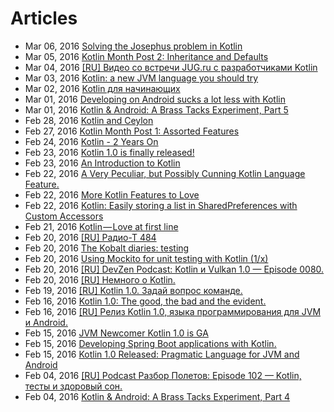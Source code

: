 # Articles
* Mar 06, 2016 [Solving the Josephus problem in Kotlin](./Solving%20the%20Josephus%20problem%20in%20Kotlin.md)
* Mar 05, 2016 [Kotlin Month Post 2: Inheritance and Defaults](./Kotlin%20Month%20Post%202:%20Inheritance%20and%20Defaults.md)
* Mar 04, 2016 [[RU] Видео со встречи JUG.ru с разработчиками Kotlin](./%5BRU%5D%20%D0%92%D0%B8%D0%B4%D0%B5%D0%BE%20%D1%81%D0%BE%20%D0%B2%D1%81%D1%82%D1%80%D0%B5%D1%87%D0%B8%20JUG.ru%20%D1%81%20%D1%80%D0%B0%D0%B7%D1%80%D0%B0%D0%B1%D0%BE%D1%82%D1%87%D0%B8%D0%BA%D0%B0%D0%BC%D0%B8%20Kotlin.md)
* Mar 03, 2016 [Kotlin: a new JVM language you should try](./Kotlin:%20a%20new%20JVM%20language%20you%20should%20try.md)
* Mar 02, 2016 [Kotlin для начинающих](./%5BRU%5D%20Kotlin%20%D0%B4%D0%BB%D1%8F%20%D0%BD%D0%B0%D1%87%D0%B8%D0%BD%D0%B0%D1%8E%D1%89%D0%B8%D1%85.md)
* Mar 01, 2016 [Developing on Android sucks a lot less with Kotlin](./Developing%20on%20Android%20sucks%20a%20lot%20less%20with%20Kotlin.md)
* Mar 01, 2016 [Kotlin & Android: A Brass Tacks Experiment, Part 5](./Kotlin%20&%20Android:%20A%20Brass%20Tacks%20Experiment,%20Part%205.md)
* Feb 28, 2016 [Kotlin and Ceylon](./Kotlin%20and%20Ceylon.md)
* Feb 27, 2016 [Kotlin Month Post 1: Assorted Features](./Kotlin%20Month%20Post%201:%20Assorted%20Features.md)
* Feb 24, 2016 [Kotlin - 2 Years On](./Kotlin%20-%202%20Years%20On.md)
* Feb 23, 2016 [Kotlin 1.0 is finally released!](./Kotlin%201.0%20is%20finally%20released!.md)
* Feb 23, 2016 [An Introduction to Kotlin](./An%20Introduction%20to%20Kotlin.md)
* Feb 22, 2016 [A Very Peculiar, but Possibly Cunning Kotlin Language Feature.](./A%20Very%20Peculiar,%20but%20Possibly%20Cunning%20Kotlin%20Language%20Feature.md)
* Feb 22, 2016 [More Kotlin Features to Love](./More%20Kotlin%20Features%20to%20Love.md)
* Feb 22, 2016 [Kotlin: Easily storing a list in SharedPreferences with Custom Accessors](./Kotlin:%20Easily%20storing%20a%20list%20in%20SharedPreferences%20with%20Custom%20Accessors.md)
* Feb 21, 2016 [Kotlin — Love at first line](./Kotlin%20-%20Love%20at%20first%20line.md)
* Feb 20, 2016 [[RU] Радио-Т 484](./%5BRU%5D%20%D0%A0%D0%B0%D0%B4%D0%B8%D0%BE-%D0%A2%20484.md)
* Feb 20, 2016 [The Kobalt diaries: testing](./The%20Kobalt%20diaries:%20testing.md)
* Feb 20, 2016 [Using Mockito for unit testing with Kotlin (1/x)](./Using%20Mockito%20for%20unit%20testing%20with%20Kotlin%20(1x).md)
* Feb 20, 2016 [[RU] DevZen Podcast: Kotlin и Vulkan 1.0 — Episode 0080.](./%5BRU%5D%20DevZen%20Podcast:%20Kotlin%20%D0%B8%20Vulkan%201.0%20%E2%80%94%20Episode%200080.md)
* Feb 20, 2016 [[RU] Немного о Kotlin.](./%5BRU%5D%20%D0%9D%D0%B5%D0%BC%D0%BD%D0%BE%D0%B3%D0%BE%20%D0%BE%20Kotlin.md)
* Feb 19, 2016 [[RU] Kotlin 1.0. Задай вопрос команде.](./%5BRU%5D%20Kotlin%201.0.%20%D0%97%D0%B0%D0%B4%D0%B0%D0%B9%20%D0%B2%D0%BE%D0%BF%D1%80%D0%BE%D1%81%20%D0%BA%D0%BE%D0%BC%D0%B0%D0%BD%D0%B4%D0%B5.md)
* Feb 16, 2016 [Kotlin 1.0: The good, the bad and the evident.](./Kotlin%201.0:%20The%20good,%20the%20bad%20and%20the%20evident.md)
* Feb 16, 2016 [[RU] Релиз Kotlin 1.0, языка программирования для JVM и Android.](./%5BRU%5D%20%D0%A0%D0%B5%D0%BB%D0%B8%D0%B7%20Kotlin%201.0,%20%D1%8F%D0%B7%D1%8B%D0%BA%D0%B0%20%D0%BF%D1%80%D0%BE%D0%B3%D1%80%D0%B0%D0%BC%D0%BC%D0%B8%D1%80%D0%BE%D0%B2%D0%B0%D0%BD%D0%B8%D1%8F%20%D0%B4%D0%BB%D1%8F%20JVM%20%D0%B8%20Android.md)
* Feb 15, 2016 [JVM Newcomer Kotlin 1.0 is GA](./JVM%20Newcomer%20Kotlin%201.0%20is%20GA.md)
* Feb 15, 2016 [Developing Spring Boot applications with Kotlin.](./Developing%20Spring%20Boot%20applications%20with%20Kotlin.md)
* Feb 15, 2016 [Kotlin 1.0 Released: Pragmatic Language for JVM and Android](./Kotlin%201.0%20Released:%20Pragmatic%20Language%20for%20JVM%20and%20Android.md)
* Feb 04, 2016 [[RU] Podcast Разбор Полетов: Episode 102 — Kotlin, тесты и здоровый сон.](./%5BRU%5D%20Podcast%20%D0%A0%D0%B0%D0%B7%D0%B1%D0%BE%D1%80%20%D0%9F%D0%BE%D0%BB%D0%B5%D1%82%D0%BE%D0%B2:%20Episode%20102%20%E2%80%94%20Kotlin,%20%D1%82%D0%B5%D1%81%D1%82%D1%8B%20%D0%B8%20%D0%B7%D0%B4%D0%BE%D1%80%D0%BE%D0%B2%D1%8B%D0%B9%20%D1%81%D0%BE%D0%BD.md)
* Feb 04, 2016 [Kotlin & Android: A Brass Tacks Experiment, Part 4](./Kotlin%20&%20Android:%20A%20Brass%20Tacks%20Experiment,%20Part%204.md)